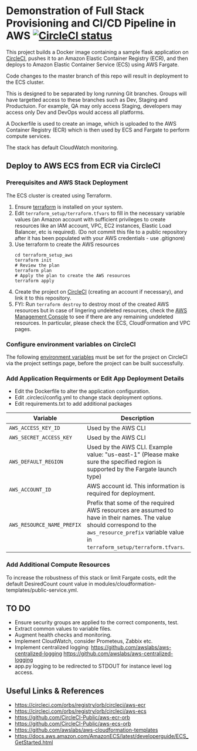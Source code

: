 # Demonstration of Full Stack Provisioning and CI/CD Pipeline in AWS [![CircleCI status](https://circleci.com/gh/CircleCI-Public/circleci-demo-aws-ecs-ecr.svg "CircleCI status")](https://circleci.com/gh/CircleCI-Public/circleci-demo-aws-ecs-ecr)

This project builds a Docker image containing a sample flask application on [CircleCI](https://circleci.com), pushes it to an Amazon Elastic Container Registry (ECR), and then deploys to Amazon Elastic Container Service (ECS) using AWS Fargate.

Code changes to the master branch of this repo will result in deployment to the ECS cluster.

This is designed to be separated by long running Git branches. Groups will have targetted access to these branches such as Dev, Staging and Productuion. For example, QA may only access Staging, developers may access only Dev and DevOps would access all platforms.

A Dockerfile is used to create an image, which is uploaded to the AWS Container Registry (ECR) which is then used by ECS and Fargate to perform compute services.

The stack has default CloudWatch monitoring.

## Deploy to AWS ECS from ECR via CircleCI

### Prerequisites and AWS Stack Deployment
The ECS cluster is created using Terraform.
1. Ensure [terraform](https://www.terraform.io/) is installed on your system.
2. Edit `terraform_setup/terraform.tfvars` to fill in the necessary variable values (an Amazon account with sufficient privileges to create resources like an IAM account, VPC, EC2 instances, Elastic Load Balancer, etc is required). (Do not commit this file to a public repository after it has been populated with your AWS credentials - use .gitignore)
3. Use terraform to create the AWS resources
    ```
    cd terraform_setup_aws
    terraform init
    # Review the plan
    terraform plan
    # Apply the plan to create the AWS resources
    terraform apply
4. Create the project on [CircleCI](https://circleci.com) (creating an account if necessary), and link it to this repository.
5. FYI: Run `terraform destroy` to destroy most of the created AWS resources but in case of lingering undeleted resources, check the [AWS Management Console](https://console.aws.amazon.com/) to see if there are any remaining undeleted resources. In particular, please check the ECS, CloudFormation and VPC pages.

### Configure environment variables on CircleCI
The following [environment variables](https://circleci.com/docs/2.0/env-vars/#setting-an-environment-variable-in-a-project) must be set for the project on CircleCI via the project settings page, before the project can be built successfully.

### Add Application Requirments or Edit App Deployment Details

- Edit the Dockerfile to alter the application configuration.
- Edit .circleci/config.yml to change stack deployment options.
- Edit requirements.txt to add additional packages

| Variable                       | Description                                               |
| ------------------------------ | --------------------------------------------------------- |
| `AWS_ACCESS_KEY_ID`            | Used by the AWS CLI                                       |
| `AWS_SECRET_ACCESS_KEY `       | Used by the AWS CLI                                       |
| `AWS_DEFAULT_REGION`           | Used by the AWS CLI. Example value: "us-east-1" (Please make sure the specified region is supported by the Fargate launch type)                          |
| `AWS_ACCOUNT_ID`               | AWS account id. This information is required for deployment.                                   |
| `AWS_RESOURCE_NAME_PREFIX`     | Prefix that some of the required AWS resources are assumed to have in their names. The value should correspond to the `aws_resource_prefix` variable value in `terraform_setup/terraform.tfvars`.                             |

### Add Additional Compute Resources
To increase the robustness of this stack or limit Fargate costs, edit the default DesiredCount count value in modules/cloudformation-templates/public-service.yml.

## TO DO
- Ensure security groups are applied to the correct components, test.
- Extract common values to variable files.
- Augment health checks and monitoring. 
- Implement CloudWatch, consider Prometeus, Zabbix etc.
- Implement centralized logging:
https://github.com/awslabs/aws-centralized-logging
https://github.com/awslabs/aws-centralized-logging
- app.py logging to be redirected to STDOUT for instance level log access.

## Useful Links & References
- https://circleci.com/orbs/registry/orb/circleci/aws-ecr
- https://circleci.com/orbs/registry/orb/circleci/aws-ecs
- https://github.com/CircleCI-Public/aws-ecr-orb
- https://github.com/CircleCI-Public/aws-ecs-orb
- https://github.com/awslabs/aws-cloudformation-templates
- https://docs.aws.amazon.com/AmazonECS/latest/developerguide/ECS_GetStarted.html
